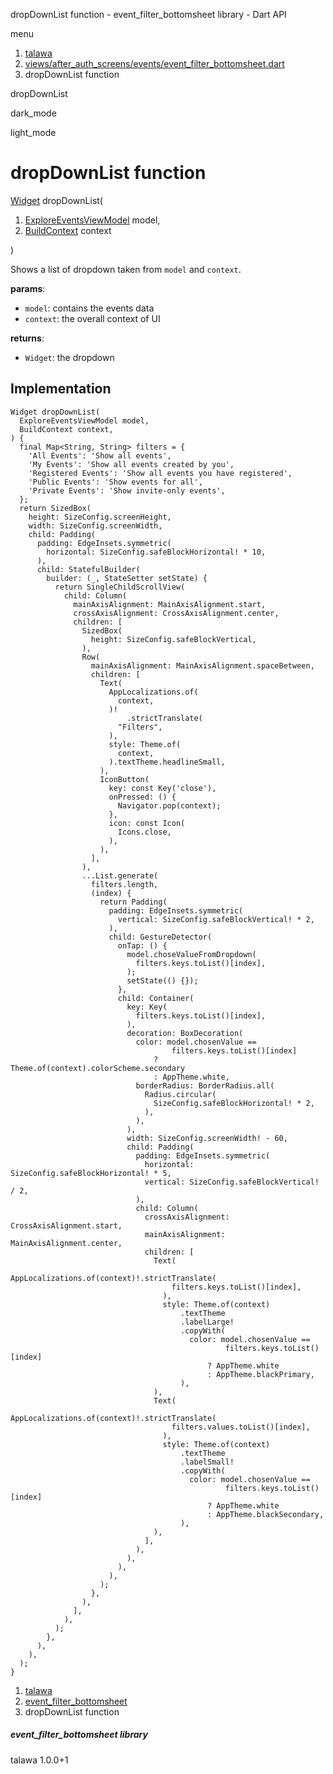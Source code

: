 




dropDownList function - event\_filter\_bottomsheet library - Dart API







menu

1. [talawa](../index.html)
2. [views/after\_auth\_screens/events/event\_filter\_bottomsheet.dart](../views_after_auth_screens_events_event_filter_bottomsheet/views_after_auth_screens_events_event_filter_bottomsheet-library.html)
3. dropDownList function

dropDownList


dark\_mode

light\_mode




# dropDownList function


[Widget](https://api.flutter.dev/flutter/widgets/Widget-class.html)
dropDownList(

1. [ExploreEventsViewModel](../view_model_after_auth_view_models_event_view_models_explore_events_view_model/ExploreEventsViewModel-class.html) model,
2. [BuildContext](https://api.flutter.dev/flutter/widgets/BuildContext-class.html) context

)

Shows a list of dropdown taken from `model` and `context`.

**params**:

* `model`: contains the events data
* `context`: the overall context of UI

**returns**:

* `Widget`: the dropdown

## Implementation

```
Widget dropDownList(
  ExploreEventsViewModel model,
  BuildContext context,
) {
  final Map<String, String> filters = {
    'All Events': 'Show all events',
    'My Events': 'Show all events created by you',
    'Registered Events': 'Show all events you have registered',
    'Public Events': 'Show events for all',
    'Private Events': 'Show invite-only events',
  };
  return SizedBox(
    height: SizeConfig.screenHeight,
    width: SizeConfig.screenWidth,
    child: Padding(
      padding: EdgeInsets.symmetric(
        horizontal: SizeConfig.safeBlockHorizontal! * 10,
      ),
      child: StatefulBuilder(
        builder: (_, StateSetter setState) {
          return SingleChildScrollView(
            child: Column(
              mainAxisAlignment: MainAxisAlignment.start,
              crossAxisAlignment: CrossAxisAlignment.center,
              children: [
                SizedBox(
                  height: SizeConfig.safeBlockVertical,
                ),
                Row(
                  mainAxisAlignment: MainAxisAlignment.spaceBetween,
                  children: [
                    Text(
                      AppLocalizations.of(
                        context,
                      )!
                          .strictTranslate(
                        "Filters",
                      ),
                      style: Theme.of(
                        context,
                      ).textTheme.headlineSmall,
                    ),
                    IconButton(
                      key: const Key('close'),
                      onPressed: () {
                        Navigator.pop(context);
                      },
                      icon: const Icon(
                        Icons.close,
                      ),
                    ),
                  ],
                ),
                ...List.generate(
                  filters.length,
                  (index) {
                    return Padding(
                      padding: EdgeInsets.symmetric(
                        vertical: SizeConfig.safeBlockVertical! * 2,
                      ),
                      child: GestureDetector(
                        onTap: () {
                          model.choseValueFromDropdown(
                            filters.keys.toList()[index],
                          );
                          setState(() {});
                        },
                        child: Container(
                          key: Key(
                            filters.keys.toList()[index],
                          ),
                          decoration: BoxDecoration(
                            color: model.chosenValue ==
                                    filters.keys.toList()[index]
                                ? Theme.of(context).colorScheme.secondary
                                : AppTheme.white,
                            borderRadius: BorderRadius.all(
                              Radius.circular(
                                SizeConfig.safeBlockHorizontal! * 2,
                              ),
                            ),
                          ),
                          width: SizeConfig.screenWidth! - 60,
                          child: Padding(
                            padding: EdgeInsets.symmetric(
                              horizontal: SizeConfig.safeBlockHorizontal! * 5,
                              vertical: SizeConfig.safeBlockVertical! / 2,
                            ),
                            child: Column(
                              crossAxisAlignment: CrossAxisAlignment.start,
                              mainAxisAlignment: MainAxisAlignment.center,
                              children: [
                                Text(
                                  AppLocalizations.of(context)!.strictTranslate(
                                    filters.keys.toList()[index],
                                  ),
                                  style: Theme.of(context)
                                      .textTheme
                                      .labelLarge!
                                      .copyWith(
                                        color: model.chosenValue ==
                                                filters.keys.toList()[index]
                                            ? AppTheme.white
                                            : AppTheme.blackPrimary,
                                      ),
                                ),
                                Text(
                                  AppLocalizations.of(context)!.strictTranslate(
                                    filters.values.toList()[index],
                                  ),
                                  style: Theme.of(context)
                                      .textTheme
                                      .labelSmall!
                                      .copyWith(
                                        color: model.chosenValue ==
                                                filters.keys.toList()[index]
                                            ? AppTheme.white
                                            : AppTheme.blackSecondary,
                                      ),
                                ),
                              ],
                            ),
                          ),
                        ),
                      ),
                    );
                  },
                ),
              ],
            ),
          );
        },
      ),
    ),
  );
}
```

 


1. [talawa](../index.html)
2. [event\_filter\_bottomsheet](../views_after_auth_screens_events_event_filter_bottomsheet/views_after_auth_screens_events_event_filter_bottomsheet-library.html)
3. dropDownList function

##### event\_filter\_bottomsheet library





talawa
1.0.0+1






